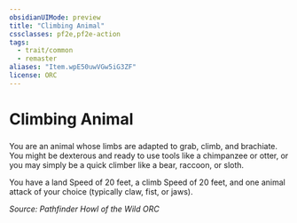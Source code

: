 ```yaml
---
obsidianUIMode: preview
title: "Climbing Animal"
cssclasses: pf2e,pf2e-action
tags:
  - trait/common
  - remaster
aliases: "Item.wpE50uwVGw5iG3ZF"
license: ORC
---
```

# Climbing Animal

### 






You are an animal whose limbs are adapted to grab, climb, and brachiate. You might be dexterous and ready to use tools like a chimpanzee or otter, or you may simply be a quick climber like a bear, raccoon, or sloth.

You have a land Speed of 20 feet, a climb Speed of 20 feet, and one animal attack of your choice (typically claw, fist, or jaws).

*Source: Pathfinder Howl of the Wild*
*ORC*